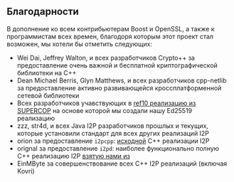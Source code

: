 ## Благодарности
В дополнение ко всем контрибьютерам Boost и OpenSSL, а также к программистам всех времен, благодоря которым этот проект стал возможен, мы хотели бы отметить следующих:

- Wei Dai, Jeffrey Walton, и всех разработчиков Crypto++ за предоставление очень важной и бесплатной криптографической библиотеки на C++
- Dean Michael Berris, Glyn Matthews, и всех разработчиков cpp-netlib за предоставление активно развивающейся кроссплатформенной сетевой библиотеки
- Всех разработчиков учавствующих в [ref10 реализацию из SUPERCOP](http://bench.cr.yp.to/supercop.html) на основе которой мы создали нашу Ed25519 реализацию
- zzz, str4d, и всех Java I2P разработчиков прошлых и текущих, которые установили стандарт для всех других реализаций I2P
- orion за предоставление ```i2pcpp```: [исходной](http://git.repo.i2p.xyz/w/i2pcpp.git) C++ реализации I2P
- orignal за предоставление ```i2pd```: наиболее функционально полную C++ реализацию I2P [взятую нами из](https://github.com/purplei2p/i2pd/commit/45d27f8ddc43e220a9eea42de41cb67d5627a7d3)
- EinMByte за совершенствование всех C++ I2P реализаций (включая Kovri)
